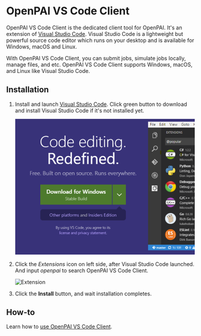 # OpenPAI VS Code Client

OpenPAI VS Code Client is the dedicated client tool for OpenPAI. It's an extension of [Visual Studio Code](https://code.visualstudio.com/). Visual Studio Code is a lightweight but powerful source code editor which runs on your desktop and is available for Windows, macOS and Linux.

With OpenPAI VS Code Client, you can submit jobs, simulate jobs locally, manage files, and etc. OpenPAI VS Code Client supports Windows, macOS, and Linux like Visual Studio Code.

## Installation

1. Install and launch [Visual Studio Code](https://code.visualstudio.com). Click green button to download and install Visual Studio Code if it's not installed yet.

    ![Download vs code](assets/download_vscode.png)

1. Click the *Extensions* icon on left side, after Visual Studio Code launched. And input *openpai* to search OpenPAI VS Code Client.

    ![Extension](assets/ext-install-1.png)

1. Click the **Install** button, and wait installation completes.

## How-to

Learn how to [use OpenPAI VS Code Client](./README.md).
